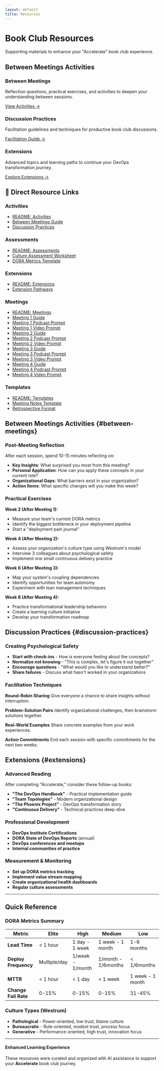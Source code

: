 ```yaml
---
layout: default
title: Resources
---
```


# Book Club Resources

Supporting materials to enhance your "Accelerate" book club experience.

## Between Meetings Activities

<div class="resources-grid">
  <div class="resource-card">
    <h3><i class="fas fa-clipboard-check"></i> Between Meetings</h3>
    <p>Reflection questions, practical exercises, and activities to deepen your understanding between sessions.</p>
    <a href="#between-meetings" class="resource-link">View Activities →</a>
  </div>

  <div class="resource-card">
    <h3><i class="fas fa-comments"></i> Discussion Practices</h3>
    <p>Facilitation guidelines and techniques for productive book club discussions.</p>
    <a href="#discussion-practices" class="resource-link">Facilitation Guide →</a>
  </div>

  <div class="resource-card">
    <h3><i class="fas fa-arrow-up"></i> Extensions</h3>
    <p>Advanced topics and learning paths to continue your DevOps transformation journey.</p>
    <a href="#extensions" class="resource-link">Explore Extensions →</a>
  </div>
</div>

## 📁 Direct Resource Links

### Activities

- [README: Activities](../resources/activities/README.md)
- [Between Meetings Guide](../resources/activities/between-meetings.md)
- [Discussion Practices](../resources/activities/discussion-practices.md)

### Assessments

- [README: Assessments](../resources/assessments/README.md)
- [Culture Assessment Worksheet](../resources/assessments/culture-assessment-worksheet.md)
- [DORA Metrics Template](../resources/assessments/dora-metrics-template.md)

### Extensions

- [README: Extensions](../resources/extensions/README.md)
- [Extension Pathways](../resources/extensions/extensions.md)

### Meetings

- [README: Meetings](https://mhenke.github.io/accelerate-devex-book-club-notebooklm/resources/meetings/README.md)
- [Meeting 1 Guide](https://mhenke.github.io/accelerate-devex-book-club-notebooklm/resources/meetings/meeting-1/meeting-guide.md)
- [Meeting 1 Podcast Prompt](https://mhenke.github.io/accelerate-devex-book-club-notebooklm/resources/meetings/meeting-1/podcast-prompt.md)
- [Meeting 1 Video Prompt](https://mhenke.github.io/accelerate-devex-book-club-notebooklm/resources/meetings/meeting-1/video-prompt.md)
- [Meeting 2 Guide](https://mhenke.github.io/accelerate-devex-book-club-notebooklm/resources/meetings/meeting-2/meeting-guide.md)
- [Meeting 2 Podcast Prompt](https://mhenke.github.io/accelerate-devex-book-club-notebooklm/resources/meetings/meeting-2/podcast-prompt.md)
- [Meeting 2 Video Prompt](https://mhenke.github.io/accelerate-devex-book-club-notebooklm/resources/meetings/meeting-2/video-prompt.md)
- [Meeting 3 Guide](https://mhenke.github.io/accelerate-devex-book-club-notebooklm/resources/meetings/meeting-3/meeting-guide.md)
- [Meeting 3 Podcast Prompt](https://mhenke.github.io/accelerate-devex-book-club-notebooklm/resources/meetings/meeting-3/podcast-prompt.md)
- [Meeting 3 Video Prompt](https://mhenke.github.io/accelerate-devex-book-club-notebooklm/resources/meetings/meeting-3/video-prompt.md)
- [Meeting 4 Guide](https://mhenke.github.io/accelerate-devex-book-club-notebooklm/resources/meetings/meeting-4/meeting-guide.md)
- [Meeting 4 Podcast Prompt](https://mhenke.github.io/accelerate-devex-book-club-notebooklm/resources/meetings/meeting-4/podcast-prompt.md)
- [Meeting 4 Video Prompt](https://mhenke.github.io/accelerate-devex-book-club-notebooklm/resources/meetings/meeting-4/video-prompt.md)

### Templates

- [README: Templates](../resources/templates/README.md)
- [Meeting Notes Template](../resources/templates/meeting-notes-template.md)
- [Retrospective Format](../resources/templates/retrospective-format.md)

## <i class="fas fa-tasks"></i> Between Meetings Activities {#between-meetings}

### Post-Meeting Reflection

After each session, spend 10-15 minutes reflecting on:

- **Key Insights**: What surprised you most from this meeting?
- **Personal Application**: How can you apply these concepts in your current role?
- **Organizational Gaps**: What barriers exist in your organization?
- **Action Items**: What specific changes will you make this week?

### Practical Exercises

**Week 2 (After Meeting 1):**

- Measure your team's current DORA metrics
- Identify the biggest bottleneck in your deployment pipeline
- Start a "deployment pain journal"

**Week 4 (After Meeting 2):**

- Assess your organization's culture type using Westrum's model
- Interview 3 colleagues about psychological safety
- Implement one small continuous delivery practice

**Week 6 (After Meeting 3):**

- Map your system's coupling dependencies
- Identify opportunities for team autonomy
- Experiment with lean management techniques

**Week 8 (After Meeting 4):**

- Practice transformational leadership behaviors
- Create a learning culture initiative
- Develop your transformation roadmap

## <i class="fas fa-users"></i> Discussion Practices {#discussion-practices}

### Creating Psychological Safety

- **Start with check-ins** - How is everyone feeling about the concepts?
- **Normalize not knowing** - "This is complex, let's figure it out together"
- **Encourage questions** - "What would you like to understand better?"
- **Share failures** - Discuss what hasn't worked in your organizations

### Facilitation Techniques

**Round-Robin Sharing**
Give everyone a chance to share insights without interruption.

**Problem-Solution Pairs**
Identify organizational challenges, then brainstorm solutions together.

**Real-World Examples**
Share concrete examples from your work experiences.

**Action Commitments**
End each session with specific commitments for the next two weeks.

## <i class="fas fa-rocket"></i> Extensions {#extensions}

### Advanced Reading

After completing "Accelerate," consider these follow-up books:

- **"The DevOps Handbook"** - Practical implementation guide
- **"Team Topologies"** - Modern organizational design
- **"The Phoenix Project"** - DevOps transformation story
- **"Continuous Delivery"** - Technical practices deep-dive

### Professional Development

- **DevOps Institute Certifications**
- **DORA State of DevOps Reports** (annual)
- **DevOps conferences and meetups**
- **Internal communities of practice**

### Measurement & Monitoring

- **Set up DORA metrics tracking**
- **Implement value stream mapping**
- **Create organizational health dashboards**
- **Regular culture assessments**

---

## <i class="fas fa-book-open"></i> Quick Reference

### DORA Metrics Summary

| Metric               | Elite        | High             | Medium              | Low              |
| -------------------- | ------------ | ---------------- | ------------------- | ---------------- |
| **Lead Time**        | < 1 hour     | 1 day - 1 week   | 1 week - 1 month    | 1-6 months       |
| **Deploy Frequency** | Multiple/day | 1/week - 1/month | 1/month - 1/6months | < 1/6months      |
| **MTTR**             | < 1 hour     | < 1 day          | < 1 week            | 1 week - 1 month |
| **Change Fail Rate** | 0-15%        | 0-15%            | 0-15%               | 31-45%           |

### Culture Types (Westrum)

- **Pathological** - Power-oriented, low trust, blame culture
- **Bureaucratic** - Rule-oriented, modest trust, process focus
- **Generative** - Performance-oriented, high trust, innovation focus

---

<div class="ai-attribution">
  <div class="ai-attribution__icon">
    <i class="fas fa-robot" aria-hidden="true"></i>
  </div>
  <div class="ai-attribution__content">
    <h4 class="ai-attribution__title">Enhanced Learning Experience</h4>
    <p class="ai-attribution__text">These resources were curated and organized with AI assistance to support your <strong>Accelerate</strong> book club journey.</p>
  </div>
</div>

